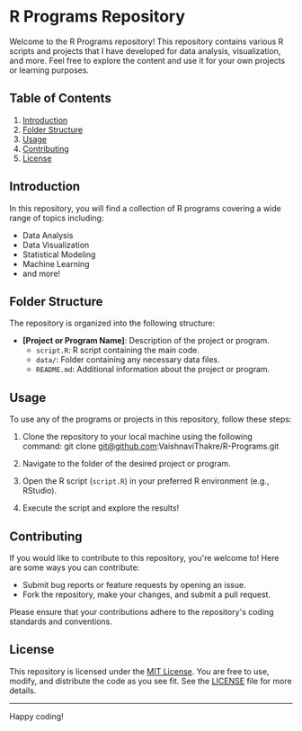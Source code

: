 # R Programs Repository

Welcome to the R Programs repository! This repository contains various R scripts and projects that I have developed for data analysis, visualization, and more. Feel free to explore the content and use it for your own projects or learning purposes.

## Table of Contents

1. [Introduction](#introduction)
2. [Folder Structure](#folder-structure)
3. [Usage](#usage)
4. [Contributing](#contributing)
5. [License](#license)

## Introduction

In this repository, you will find a collection of R programs covering a wide range of topics including:

- Data Analysis
- Data Visualization
- Statistical Modeling
- Machine Learning
- and more!


## Folder Structure

The repository is organized into the following structure:

- **[Project or Program Name]**: Description of the project or program.
  - `script.R`: R script containing the main code.
  - `data/`: Folder containing any necessary data files.
  - `README.md`: Additional information about the project or program.

## Usage

To use any of the programs or projects in this repository, follow these steps:

1. Clone the repository to your local machine using the following command:
git clone git@github.com:VaishnaviThakre/R-Programs.git

2. Navigate to the folder of the desired project or program.

3. Open the R script (`script.R`) in your preferred R environment (e.g., RStudio).

4. Execute the script and explore the results!

## Contributing

If you would like to contribute to this repository, you're welcome to! Here are some ways you can contribute:

- Submit bug reports or feature requests by opening an issue.
- Fork the repository, make your changes, and submit a pull request.

Please ensure that your contributions adhere to the repository's coding standards and conventions.

## License

This repository is licensed under the [MIT License](LICENSE). You are free to use, modify, and distribute the code as you see fit. See the [LICENSE](LICENSE) file for more details.

---

Happy coding!
